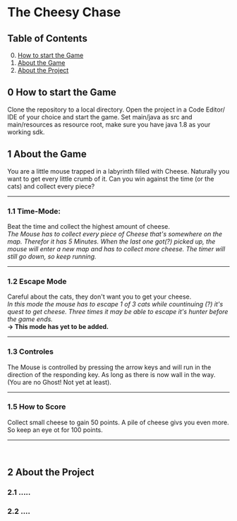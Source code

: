 # The Cheesy Chase

## Table of Contents
0. [How to start the Game](#0-how-to-start)
1. [About the Game](#1-about-the-game)
2. [About the Project](#2-about-the-project)

## 0 How to start the Game
Clone the repository to a local directory. 
Open the project in a Code Editor/ IDE of your choice and start the game.
Set main/java as src and main/resources as resource root, make sure you have java 1.8 as your working sdk.

## 1 About the Game
You are a little mouse trapped in a labyrinth filled with Cheese.
Naturally you want to get every little crumb of it. 
Can you win against the time (or the cats) and collect every piece?

***

### 1.1 Time-Mode:
Beat the time and collect the highest amount of cheese. </br>
<i>The Mouse has to collect every piece of Cheese that's somewhere on the map.
Therefor it has 5 Minutes. When the last one got(?) picked up, the mouse will
enter a new map and has to collect more cheese. The timer will still go down, so keep running.</i>

***

### 1.2 Escape Mode
Careful about the cats, they don't want you to get your cheese. </br>
<i>In this mode the mouse has to escape 1 of 3 cats while countinuing (?) it's quest to get cheese.
Three times it may be able to escape it's hunter before the game ends.</i> 
</br>
<b> -> This mode has yet to be added.</b>

***

### 1.3  Controles
The Mouse is controlled by pressing the arrow keys and will run in the direction of the responding key.
As long as there is now wall in the way. (You are no Ghost! Not yet at least).

***

### 1.5 How to Score
Collect small cheese to gain 50 points. A pile of cheese givs you even more. So keep an eye ot for 100 points.

***
<br>

## 2 About the Project

### 2.1 .....

### 2.2 ....

